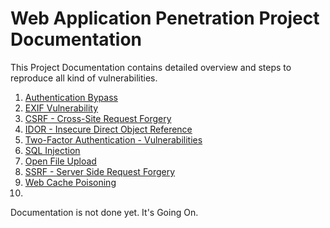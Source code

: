 # Web Application Penetration Project Documentation

This Project Documentation contains detailed overview and steps to reproduce all kind of vulnerabilities.

1. [Authentication Bypass](https://github.com/raja045/Web_Application_Penetration_Project/wiki/Authentication-Bypass-%E2%80%90-OTP)
2. [EXIF Vulnerability](https://github.com/raja045/Web_Application_Penetration_Project/wiki/EXIF-Vulnerability)
3. [CSRF - Cross-Site Request Forgery](https://github.com/raja045/Web_Application_Penetration_Project/wiki/Cross%E2%80%90site-Request-Forgery-(CSRF))
4. [IDOR - Insecure Direct Object Reference](https://github.com/raja045/Web_Application_Penetration_Project/wiki/Insecure-Direct-Object-Reference-%E2%80%90-IDOR)
5. [Two-Factor Authentication - Vulnerabilities](https://github.com/raja045/Web_Application_Penetration_Project/wiki/2FA-%E2%80%90-Vulnerabilities)
6. [SQL Injection](https://github.com/raja045/Web_Application_Penetration_Project/wiki/SQL-Injection)
7. [Open File Upload](https://github.com/raja045/Web_Application_Penetration_Project/wiki/Open-File-Upload-Vulnerability)
8. [SSRF - Server Side Request Forgery](https://github.com/raja045/Web_Application_Penetration_Project/wiki/Server%E2%80%90Side-Request-Forgery-%E2%80%90-SSRF)
9. [Web Cache Poisoning](https://github.com/raja045/Web_Application_Penetration_Project/wiki/Web-Cache-Poisoning)
10. 






Documentation is not done yet. It's Going On.
